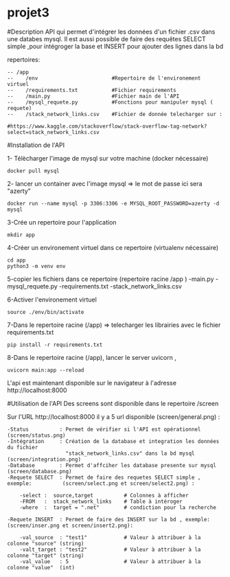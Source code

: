 # projet3

#Description 
API qui permet d'intégrer les données d'un fichier .csv dans une databes mysql.
Il est aussi possible de faire des requêtes SELECT simple ,pour intégroger la base et INSERT pour ajouter des lignes dans la bd

repertoires:
```
-- /app
--    /env                        #Repertoire de l'environement virtuel
--    /requirements.txt           #Fichier requirements
--    /main.py                    #Fichier main de l'API
--    /mysql_requete.py           #Fonctions pour manipuler mysql ( requete)
--    /stack_network_links.csv    #Fichier de donnée telecharger sur :	
                                         #https://www.kaggle.com/stackoverflow/stack-overflow-tag-network?select=stack_network_links.csv
``` 

#Installation de l'API

1- Télècharger l'image de mysql sur votre machine (docker nécessaire) 
```
docker pull mysql
```

2- lancer un container avec l'image mysql => le mot de passe ici sera "azerty"
```
docker run --name mysql -p 3306:3306 -e MYSQL_ROOT_PASSWORD=azerty -d mysql
```

3-Crée un repertoire pour l'application 
```
mkdir app
```

4-Créer un environement virtuel dans ce repertoire (virtualenv nécessaire)
```
cd app
python3 -m venv env
```

5-copier les fichiers dans ce repertoire (repertoire racine /app ) 
    -main.py
    -mysql_requete.py
    -requirements.txt
    -stack_network_links.csv

6-Activer l'environement virtuel 
```
source ./env/bin/activate
```

7-Dans le repertoire racine (/app) => telecharger les librairies avec le fichier requirements.txt
```
pip install -r requirements.txt
```
8-Dans le repertoire racine (/app), lancer le server uvicorn , 
```
uvicorn main:app --reload
```
L'api est maintenant disponible sur le navigateur à l'adresse http://localhost:8000


#Utilisation de l'API
Des screens sont disponible dans le repertoire /screen

Sur l'URL http://localhost:8000 il y a 5 url disponible (screen/general.png)  :
```
-Status          : Permet de vérifier si l'API est opérationnel                   (screen/status.png)
-Intégration     : Création de la database et integration les données du fichier
                   "stack_network_links.csv" dans la bd mysql                     (screen/integration.png)
-Database        : Permet d'affciher les database presente sur mysql              (screen/database.png)
-Requete SELECT  : Permet de faire des requetes SELECT simple , exemple:          (screen/select.png et screen/select2.png) : 

    -select :  source,target          # Colonnes à afficher 
    -FROM   :  stack_network_links    # Table à intéroger
    -where  :  target = ".net"        # condiction pour la recherche 
     
-Requete INSERT  : Permet de faire des INSERT sur la bd , exemple:                (screen/inser.png et screen/insert2.png):

    -val_source  : "test1"            # Valeur à attribuer à la colonne "source" (string)
    -valt_target : "test2"            # Valeur à attribuer à la colonne "target" (string)
    -val_value   : 5                  # Valeur à attribuer à la colonne "value"  (int)
```




